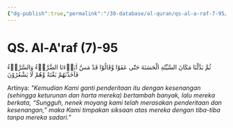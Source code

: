 ```yaml
---
{"dg-publish":true,"permalink":"/30-database/al-quran/qs-al-a-raf-7-95/"}
---
```



# QS. Al-A'raf (7)-95
ثُمَّ بَدَّلْنَا مَكَانَ السَّيِّئَةِ الْحَسَنَةَ حَتّٰى عَفَوْا وَّقَالُوْا قَدْ مَسَّ اٰبَاۤءَنَا الضَّرَّاۤءُ وَالسَّرَّاۤءُ فَاَخَذْنٰهُمْ بَغْتَةً وَّهُمْ لَا يَشْعُرُوْنَ 

Artinya: *"Kemudian Kami ganti penderitaan itu dengan kesenangan (sehingga keturunan dan harta mereka) bertambah banyak, lalu mereka berkata, “Sungguh, nenek moyang kami telah merasakan penderitaan dan kesenangan,” maka Kami timpakan siksaan atas mereka dengan tiba-tiba tanpa mereka sadari."*
